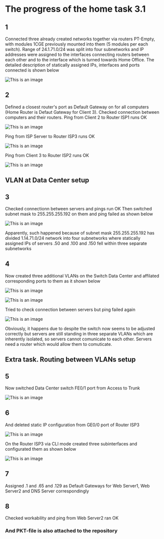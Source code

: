 # The progress of the home task 3.1

 ## 1
Connected three already created networks together via routers PT-Empty, with modules 1CGE previously mounted into them (5 modules per each switch).
Range of 24.1.71.0/24 was split into four subnetworks and IP addresses were assigned to the interfaces connecting routers between each other and to the interface which is turned towards Home Office.
The detailed description of statically assigned IPs, interfaces and ports connected is shown below

![This is an image](https://github.com/Ihor-2022/DevOps_online_Kyiv_2022Q1Q2/blob/master/m3/task3.2/001.png)

 ## 2
Defined a closest router's port as Default Gateway on for all computers (Home Router is Defaut Gateway for Client 3).
Checked connection between computers and their routers. 
Ping from Client 2 to Router ISP1 runs OK

![This is an image](https://github.com/Ihor-2022/DevOps_online_Kyiv_2022Q1Q2/blob/master/m3/task3.2/002.png)

Ping from ISP Server to Router ISP3 runs OK

![This is an image](https://github.com/Ihor-2022/DevOps_online_Kyiv_2022Q1Q2/blob/master/m3/task3.2/003.png)

Ping from Client 3 to Router ISP2 runs OK

![This is an image](https://github.com/Ihor-2022/DevOps_online_Kyiv_2022Q1Q2/blob/master/m3/task3.2/004.png)

 ## VLAN at Data Center setup
 ## 3
Checked connectionn between servers and pings run OK
Then switched subnet mask to 255.255.255.192 on them and ping failed as shown below

![This is an image](https://github.com/Ihor-2022/DevOps_online_Kyiv_2022Q1Q2/blob/master/m3/task3.2/005.png)

Apparently, such happened because of subnet mask 255.255.255.192 has divided 1.14.71.0/24 network into four subnetworks where statically assigned IPs of servers .50 and .100 and .150 fell within three separate subnetworks

 ## 4
Now created three additional VLANs on the Switch Data Center and affilated corresponding ports to them as it shown below

![This is an image](https://github.com/Ihor-2022/DevOps_online_Kyiv_2022Q1Q2/blob/master/m3/task3.2/006.png)

![This is an image](https://github.com/Ihor-2022/DevOps_online_Kyiv_2022Q1Q2/blob/master/m3/task3.2/007.png)

Tried to check connection between servers but ping failed again 

![This is an image](https://github.com/Ihor-2022/DevOps_online_Kyiv_2022Q1Q2/blob/master/m3/task3.2/008.png)

Obviously, it happens due to despite the switch now seems to be adjusted correctly but servers are still standing in three separate VLANs which are inherently isolated, so servers cannot comunicate to each other. Servers need a router which would allow them to comuticate. 

 ## Extra task. Routing between VLANs setup
 ## 5
Now switched Data Center switch FE0/1 port from Access to Trunk

![This is an image](https://github.com/Ihor-2022/DevOps_online_Kyiv_2022Q1Q2/blob/master/m3/task3.2/009.png)

 ## 6 
 And deleted static IP configuration from GE0/0 port of Router ISP3

![This is an image](https://github.com/Ihor-2022/DevOps_online_Kyiv_2022Q1Q2/blob/master/m3/task3.2/010.png)

On the Router ISP3 via CLI mode created three subinterfaces and configurated them as shown below

![This is an image](https://github.com/Ihor-2022/DevOps_online_Kyiv_2022Q1Q2/blob/master/m3/task3.2/011.png)

 ## 7
Assigned .1 and .65 and .129 as Default Gateways for Web Server1, Web Server2 and DNS Server correspondingly

 ## 8
Checked workability and ping from Web Server2 ran OK

### And PKT-file is also attached to the repository